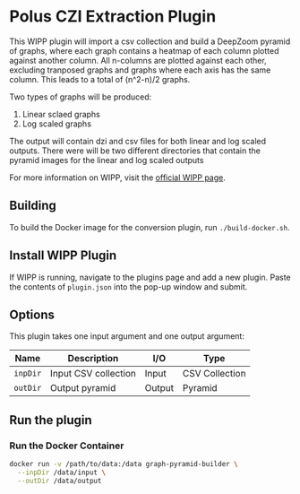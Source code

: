 # Polus CZI Extraction Plugin

This WIPP plugin will import a csv collection and build a DeepZoom pyramid of graphs, where each graph contains a heatmap of each column plotted against another column. All n-columns are plotted against each other, excluding tranposed graphs and graphs where each axis has the same column. This leads to a total of (n^2-n)/2 graphs.

Two types of graphs will be produced: 
1) Linear sclaed graphs
2) Log scaled graphs

  The output will contain dzi and csv files for both linear and log scaled outputs. 
  There were will be two different directories that contain the pyramid images for the linear and log scaled outputs

For more information on WIPP, visit the [official WIPP page](https://isg.nist.gov/deepzoomweb/software/wipp).

## Building

To build the Docker image for the conversion plugin, run
`./build-docker.sh`.

## Install WIPP Plugin

If WIPP is running, navigate to the plugins page and add a new plugin. Paste the contents of `plugin.json` into the pop-up window and submit.

## Options

This plugin takes one input argument and one output argument:

| Name       | Description             | I/O    | Type             |
|------------|-------------------------|--------|------------------|
| `inpDir`   | Input CSV   collection  | Input  | CSV   Collection |
| `outDir`   | Output pyramid          | Output | Pyramid          |

## Run the plugin

### Run the Docker Container

```bash
docker run -v /path/to/data:/data graph-pyramid-builder \
  --inpDir /data/input \
  --outDir /data/output
```
